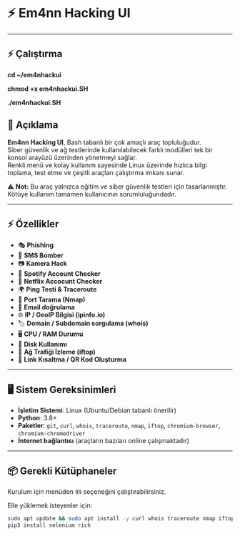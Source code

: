 # ⚡ Em4nn Hacking UI


---

## ⚡ Çalıştırma

**cd ~/em4nhackui**

**chmod +x em4nhackui.SH**
  
  **./em4nhackui.SH**

## 📖 Açıklama
**Em4nn Hacking UI**, Bash tabanlı bir çok amaçlı araç topluluğudur.  
Siber güvenlik ve ağ testlerinde kullanılabilecek farklı modülleri tek bir konsol arayüzü üzerinden yönetmeyi sağlar.  
Renkli menü ve kolay kullanım sayesinde Linux üzerinde hızlıca bilgi toplama, test etme ve çeşitli araçları çalıştırma imkanı sunar.  

⚠️ **Not:** Bu araç yalnızca eğitim ve siber güvenlik testleri için tasarlanmıştır. Kötüye kullanım tamamen kullanıcının sorumluluğundadır.  

---

## ⚡ Özellikler
- 🎭 **Phishing** 
- 📱 **SMS Bomber** 
- 📷 **Kamera Hack**   
- 🎵 **Spotify Account Checker**   
- 👻 **Netflix Accocunt Checker** 
- 🌍 **Ping Testi & Traceroute**  
- 🔎 **Port Tarama (Nmap)**  
- 📧 **Email doğrulama**  
- 🌐 **IP / GeoIP Bilgisi (ipinfo.io)**  
- 🏷️ **Domain / Subdomain sorgulama (whois)**  
- 🖥️ **CPU / RAM Durumu**  
- 💾 **Disk Kullanımı**  
- 📡 **Ağ Trafiği İzleme (iftop)**  
- 🔗 **Link Kısaltma / QR Kod Oluşturma**  

---

## 🖥️ Sistem Gereksinimleri
- **İşletim Sistemi**: Linux (Ubuntu/Debian tabanlı önerilir)  
- **Python**: 3.8+  
- **Paketler**: `git`, `curl`, `whois`, `traceroute`, `nmap`, `iftop`, `chromium-browser`, `chromium-chromedriver`  
- **İnternet bağlantısı** (araçların bazıları online çalışmaktadır)  

---

## 📦 Gerekli Kütüphaneler
Kurulum için menüden `99` seçeneğini çalıştırabilirsiniz.  

Elle yüklemek isteyenler için:  
```bash
sudo apt update && sudo apt install -y curl whois traceroute nmap iftop git wget unzip python3 python3-pip chromium-browser chromium-chromedriver qrencode
pip3 install selenium rich
